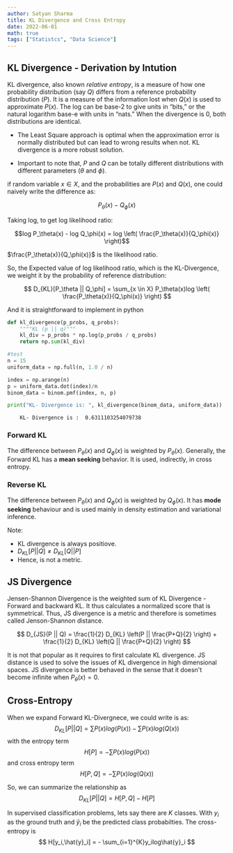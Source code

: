 ```yaml
---
author: Satyan Sharma
title: KL Divergence and Cross Entropy
date: 2022-06-01
math: true
tags: ["Statistcs", "Data Science"]
---
```

## KL Divergence - Derivation by Intution

KL divergence, also known _relative entropy_, is a measure of how one probability distribution (say $Q$) differs from a reference probability distribution ($P$). It is a measure of the information lost when $Q(x)$ is used to approximate $P(x)$.
The log can be base-2 to give units in “bits,” or the natural logarithm base-e with units in “nats.” When the divergence is 0, both distributions are identical.

- The Least Square approach is optimal when the approximation error is normally distributed but can lead to wrong results when not. KL divergence is a more robust solution.

- Important to note that, $P$ and $Q$ can be totally different distributions with different parameters ($\theta$ and $\phi$). 

if random variable $x \in X$, and the probabilities are $P(x)$ and $Q(x)$, one could naively write the difference as:

$$ P_\theta(x) - Q_\phi(x)$$

Taking log, to get log likelihood ratio:

$$log P_\theta(x) - log Q_\phi(x) = log \left( \frac{P_\theta(x)}{Q_\phi(x)} \right)$$

$\frac{P_\theta(x)}{Q_\phi(x)}$ is the likelihood ratio. 

So, the Expected value of log likelihood ratio, which is the KL-Divergence, we weight it by the probability of reference distribution:

$$ 
D_{KL}[P_\theta || Q_\phi] = \sum_{x \in X} P_\theta(x)log \left( \frac{P_\theta(x)}{Q_\phi(x)} \right)
$$

And it is straightforward to implement in python
```python
def kl_divergence(p_probs, q_probs):
    """"KL (p || q)"""
    kl_div = p_probs * np.log(p_probs / q_probs)
    return np.sum(kl_div)

#test
n = 15
uniform_data = np.full(n, 1.0 / n)

index = np.arange(n)
p = uniform_data.dot(index)/n
binom_data = binom.pmf(index, n, p)

print("KL- Divergence is: ", kl_divergence(binom_data, uniform_data))
```
```
    KL- Divergence is :  0.6311103254079738
```

### Forward KL
The difference between $P_\theta(x)$ and $Q_\phi(x)$ is weighted by $P_\theta(x)$. Generally, the Forward KL has a **mean seeking** behavior. It is used, indirectly, in cross entropy.


### Reverse KL
The difference between $P_\theta(x)$ and $Q_\phi(x)$ is weighted by  $Q_\phi(x)$. It has **mode seeking** behaviour and is used mainly in density estimation and variational inference.

Note:
- KL divergence is always positiove.
- $D_{KL}[P||Q] \neq D_{KL}[Q||P]$
- Hence, is not a metric.

## JS Divergence
Jensen-Shannon Divergence  is the weighted sum of KL Divergence - Forward and backward KL. It thus calculates a normalized score that is symmetrical. Thus, JS divergence is a metric and therefore is sometimes called Jenson-Shannon distance.

$$
D_{JS}(P || Q) = \frac{1}{2} D_{KL} \left(P || \frac{P+Q}{2} \right) + \frac{1}{2} D_{KL} \left(Q || \frac{P+Q}{2} \right)
$$

It is not that popular as it requires to first calculate KL divergence. JS distance is used to solve the issues of KL divergence in high dimensional spaces. JS divergence is better behaved in the sense that it doesn't become infinite when 
$P_\theta(x) = 0$.

## Cross-Entropy
When we expand Forward KL-Divergnece, we could write is as:
$$
D_{KL}[P || Q] = \sum P(x)log(P(x)) - \sum P(x)log(Q(x))
$$
with the entropy term
$$
H[P] = - \sum P(x)log(P(x))
$$
and cross entropy term
$$
H[P,Q] = - \sum P(x)log(Q(x))
$$

So, we can summarize the relationship as
$$
D_{KL}[P || Q] = H[P,Q] - H[P]
$$ 

In supervised classification problems, lets say there are $K$ classes. With $y_i$ as the ground truth and $\hat{y}_i$ be the predicted class probabilties. The cross-entropy is
$$
H[y_i,\hat{y}_i] = - \sum_{i=1}^{K}y_ilog\hat{y}_i
$$